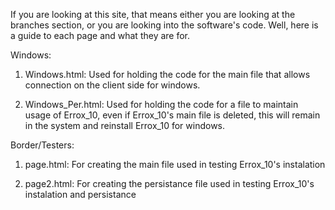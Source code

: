 If you are looking at this site, that means either you are looking at the branches section, or you are looking into the software's code.
Well, here is a guide to each page and what they are for.


Windows:

1) Windows.html:     Used for holding the code for the main file that allows connection on the client side for windows.

2) Windows_Per.html: Used for holding the code for a file to maintain usage of Errox_10, even if Errox_10's main file is deleted, this will remain in the system and reinstall Errox_10 for windows.

Border/Testers:

1) page.html:  For creating the main file used in testing Errox_10's instalation

2) page2.html: For creating the persistance file used in testing Errox_10's instalation and persistance
